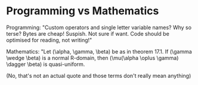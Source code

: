# Programming vs Mathematics

Programming: "Custom operators and single letter variable names? Why so terse? Bytes are cheap! Suspish. Not sure if want. Code should be optimised for reading, not writing!"

Mathematics: "Let \(\alpha, \gamma, \beta\) be as in theorem 17.1. If \(\gamma \wedge \beta\) is a normal R-domain, then \(\mu(\alpha \oplus \gamma) \dagger \beta\) is quasi-uniform.

(No, that's not an actual quote and those terms don't really mean anything)

